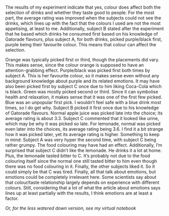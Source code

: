 The results of my experiment indicate that yes, colour does affect both the selection of drinks and whether they taste good to people. For the most part, the average rating was improved when the subjects could not see the drinks, which lines up with the fact that the colours I used are not the most appetising, at least to me. Additionally, subject B stated after the experiment that he based which drinks he consumed first based on his knowledge of Gatorade flavours, plus subject A, for both drinks, picked purple/black first, purple being their favourite colour. This means that colour can affect the selection. 
<div id="more">
Orange was typically picked first or third, though the placements did vary. This makes sense, since the colour orange is supposed to have an attention-grabbing effect. 
Purple/black was picked first both times by subject A. This is her favourite colour, so it makes sense even without any background knowledge about purple and its related emotions. It may have also been picked first by subject C once due to him liking Coca-Cola which is black.
Green was mostly picked second or third. Since it can symbolise health and relaxation, it makes sense that it was one of the first few picked.
Blue was an unpopular first pick. I wouldn’t feel safe with a blue drink most times, so I do get why. Subject B picked it first once due to his knowledge of Gatorade flavours.
Normal apple juice was picked late into the choice; its average rating is about 3.3. Subject C commented that it looked like urine, which may be why it was picked so late.
For lemonade, normal was picked even later into the choices, its average rating being 3.6. I find it a bit strange how it was picked later, yet its average rating is higher. 
Something to keep in mind: Subject A was very hyper the second time, with subject C being rather grumpy. The food colouring may have had an effect. Additionally, I’m surprised that subject C didn’t like the lemonade. He drinks it a lot at home. Plus, the lemonade tasted bitter to C. It’s probably not due to the food colouring itself since the normal one still tasted bitter to him even though there was no food colouring in it. Finally, the other subjects liked it. So it could simply be that C was tired. 
Finally, all that talk about emotions, but emotions could be completely irrelevant here. Some scientists say about that colour/taste relationship largely depends on experience with different colours.
Still, considering that a lot of what the article about emotions says lines up at least partially with the results, I think emotions are at least a factor.

_Or, for the less watered down version, see my virtual notebook_
